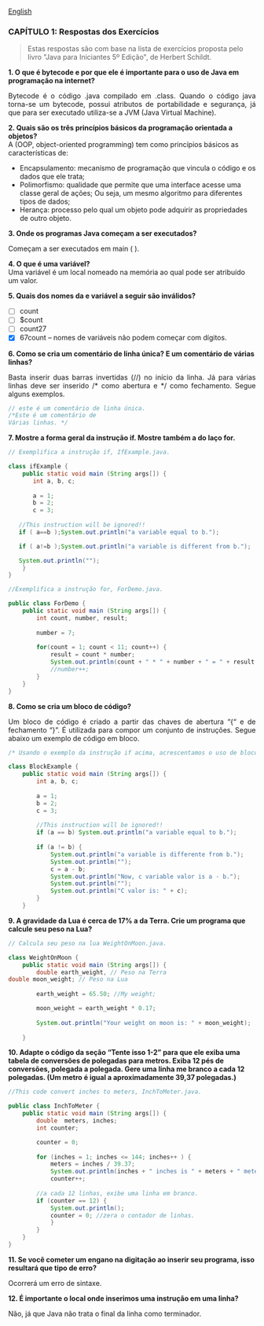 <a href="https://github.com/KevinyTeixeira/Programming-learn/blob/1_JavaLearning/Atividades/Questions%201%20-%20Bytecode%2C%20OOP%2C%20Variable%2C%20if%2C%20for%2C%20Block%2C%20TryTable.md">English</a><br>

### CAPÍTULO 1: Respostas dos Exercícios
> Estas respostas são com base na lista de exercícios proposta pelo livro "Java para Iniciantes 5º Edição", de Herbert Schildt. <br>

**1. O que é bytecode e por que ele é importante para o uso de Java em programação na internet?** <br>
<p align="justify">Bytecode é o código .java compilado em .class. Quando o código java torna-se um bytecode, possui atributos de portabilidade e segurança, já que para ser executado utiliza-se a JVM (Java Virtual Machine).</p>

**2. Quais são os três princípios básicos da programação orientada a objetos?** <br>
A (OOP, object-oriented programming)  tem como princípios básicos as características de:
- Encapsulamento: mecanismo de programação que vincula o código e os dados que ele trata;
- Polimorfismo: qualidade que permite que uma interface acesse uma classe geral de ações; Ou seja, um mesmo algoritmo para diferentes tipos de dados;
- Herança: processo pelo qual um objeto pode adquirir as propriedades de outro objeto.

**3. Onde os programas Java começam a ser executados?** <br>
<p align="justify">Começam a ser executados em main ( ).</p>

**4. O que é uma variável?** <br>
Uma variável é um local nomeado na memória ao qual pode ser atribuído um valor.</p>

**5. Quais dos nomes da e variável a seguir são inválidos?**
- [ ]	count
- [ ]	$count
- [ ]	count27
- [x]	67count – nomes de variáveis não podem começar com dígitos.

**6. Como se cria um comentário de linha única? E um comentário de várias linhas?** <br>
<p align="justify">Basta inserir duas barras invertidas (//) no início da linha. Já para várias linhas deve ser inserido /* como abertura e */ como fechamento. Segue alguns exemplos.</p>

```Java
// este é um comentário de linha única.
/*Este é um comentário de
Várias linhas. */
```

**7. Mostre a forma geral da instrução if. Mostre também a do laço for.** <br>

```java
// Exemplifica a instrução if, IfExample.java.

class ifExample {
	public static void main (String args[]) {
	   int a, b, c;
	   
	   a = 1;
	   b = 2;
	   c = 3;
		
   //This instruction will be ignored!!
   if ( a==b );System.out.println("a variable equal to b.");

   if ( a!=b );System.out.println("a variable is different from b.");

   System.out.println("");
	}
}
```

```java
//Exemplifica a instrução for, ForDemo.java.

public class ForDemo {
	public static void main (String args[]) {
		int count, number, result;
		
		number = 7;
		
		for(count = 1; count < 11; count++) {
			result = count * number;
			System.out.println(count + " * " + number + " = " + result + ";");
			//number++;
		}
	}
}
```

**8. Como se cria um bloco de código?** <br>
<p align="justify">Um bloco de código é criado a partir das chaves de abertura “{“ e de fechamento “}”. É utilizada para compor um conjunto de instruções. Segue abaixo um exemplo de código em bloco.</p>

```java
/* Usando o exemplo da instrução if acima, acrescentamos o uso de bloco, BlockExample.java. */

class BlockExample {
	public static void main (String args[]) {
		int a, b, c;
		
		a = 1;
		b = 2;
		c = 3;
		
		//This instruction will be ignored!!
		if (a == b) System.out.println("a variable equal to b.");
		
		if (a != b) {
			System.out.println("a variable is differente from b.");
			System.out.println("");
			c = a - b;
			System.out.println("Now, c variable valor is a - b.");
			System.out.println("");
			System.out.println("C valor is: " + c);
		}
	}
```

**9. A gravidade da Lua é cerca de 17% a da Terra. Crie um programa que calcule seu peso na Lua?** <br>

```java
// Calcula seu peso na lua WeightOnMoon.java.

class WeightOnMoon {
	public static void main (String args[]) {
		double earth_weight, // Peso na Terra
double moon_weight; // Peso na Lua
		
		earth_weight = 65.50; //My weight;

		moon_weight = earth_weight * 0.17;
		
		System.out.println("Your weight on moon is: " + moon_weight);
		
	}
```

**10. Adapte o código da seção “Tente isso 1-2” para que ele exiba uma tabela de conversões de polegadas para metros. Exiba 12 pés de conversões, polegada a polegada. Gere uma linha me branco a cada 12 polegadas. (Um metro é igual a aproximadamente 39,37 polegadas.)** <br>

```java
//This code convert inches to meters, InchToMeter.java.

public class InchToMeter {
	public static void main (String args[]) {
		double	meters, inches;
		int counter;

		counter = 0;
		
		for (inches = 1; inches <= 144; inches++ ) {
			meters = inches / 39.37;
			System.out.println(inches + " inches is " + meters + " meters.");
			counter++;
			
		//a cada 12 linhas, exibe uma linha em branco.
		if (counter == 12) {
			System.out.println();
			counter = 0; //zera o contador de linhas.
			}
		}
	}
}
```

**11. Se você cometer um engano na digitação ao inserir seu programa, isso resultará que tipo de erro?** <br>
<p align="justify">Ocorrerá um erro de sintaxe.</p>

**12. É importante o local onde inserimos uma instrução em uma linha?** <br>
<p align="justify">Não, já que Java não trata o final da linha como terminador.</p>
